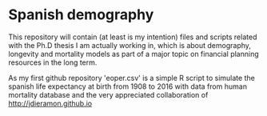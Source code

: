 # Spanish demography

This repository will contain (at least is my intention) files and scripts related with the Ph.D thesis I am actually working in, which is about demography, longevity and mortality models as part of a major topic on financial planning resources in the long term.

As my first github repository 'eoper.csv' is a simple R script to simulate the spanish life expectancy at birth from 1908 to 2016 with data from human mortality database and the very appreciated collaboration of http://jdieramon.github.io 



